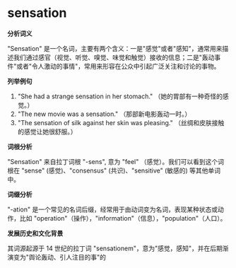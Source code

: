 # sensation

**分析词义**

  

"Sensation" 是一个名词，主要有两个含义：一是"感觉"或者"感知"，通常用来描述我们通过感官（视觉、听觉、嗅觉、味觉和触觉）接收的信息；二是"轰动事件"或者"令人激动的事情"，常用来形容在公众中引起广泛关注和讨论的事物。

  

**列举例句**

  

1.  "She had a strange sensation in her stomach." （她的胃部有一种奇怪的感觉。）
2.  "The new movie was a sensation." （那部新电影轰动一时。）
3.  "The sensation of silk against her skin was pleasing." （丝绸和皮肤接触的感觉让她很舒服。）

  

**词根分析**

  

"Sensation" 来自拉丁词根 "-sens", 意为 "feel" （感觉）。我们可以看到这个词根在 "sense" (感觉)、"consensus" (共识)、"sensitive" (敏感的) 等其他单词中。

  

**词缀分析**

  

"-ation" 是一个常见的名词后缀，经常用于由动词变为名词，表现某种状态或动作，比如 "operation"（操作），"information"（信息），"population"（人口）。

  

**发展历史和文化背景**

  

其词源起源于 14 世纪的拉丁词 "sensationem"，意为"感觉，感知"，并在后期渐演变为"舆论轰动、引人注目的事"的
